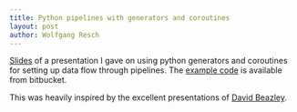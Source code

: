 ```yaml
---
title: Python pipelines with generators and coroutines
layout: post
author: Wolfgang Resch
---
```



[Slides](/assets/100610_python_pipelines.pdf) of a presentation I gave on using python generators
and coroutines for setting up data flow through pipelines.  The
[example code](https://bitbucket.org/wresch/example-code-for-generator-coroutine-pipeline-presentation/overview) is available from bitbucket.

This was heavily inspired by the excellent presentations of
[David Beazley](http://www.dabeaz.com/coroutines/).